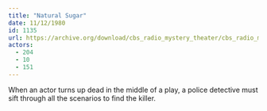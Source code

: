 ```yaml
---
title: "Natural Sugar"
date: 11/12/1980
id: 1135
url: https://archive.org/download/cbs_radio_mystery_theater/cbs_radio_mystery_theater-1101-1150.zip/cbs_radio_mystery_theater-1101-1150%2Fcbsrmt_1135_natural_sugar.mp3
actors:
  - 204
  - 10
  - 151
---
```

When an actor turns up dead in the middle of a play, a police detective must sift through all the scenarios to find the killer.